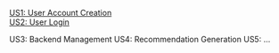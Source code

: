 [US1: User Account Creation](https://docs.google.com/presentation/d/1Vufxrsyr90VtaXxliWDHW8Zjpa8i7fFh4KdxSGu7ldE/edit?usp=sharing)  
[US2: User Login](https://docs.google.com/presentation/d/1_Z5MyAXpaKvSkaQInTmY1a9zmHoYOZEQK8UrobsLJGA/edit?usp=sharing)  
<link to template slide> US3: Backend Management  
<link to template slide> US4: Recommendation Generation  
<link to template slide> US5: …  
